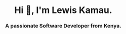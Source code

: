 <h1 align="center">Hi 👋, I'm Lewis Kamau.</h1>
<h3 align="center">A passionate Software Developer from Kenya.</h3>
